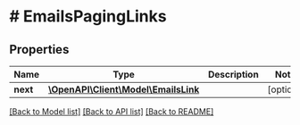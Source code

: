 # # EmailsPagingLinks

## Properties

Name | Type | Description | Notes
------------ | ------------- | ------------- | -------------
**next** | [**\OpenAPI\Client\Model\EmailsLink**](EmailsLink.md) |  | [optional]

[[Back to Model list]](../../README.md#models) [[Back to API list]](../../README.md#endpoints) [[Back to README]](../../README.md)
